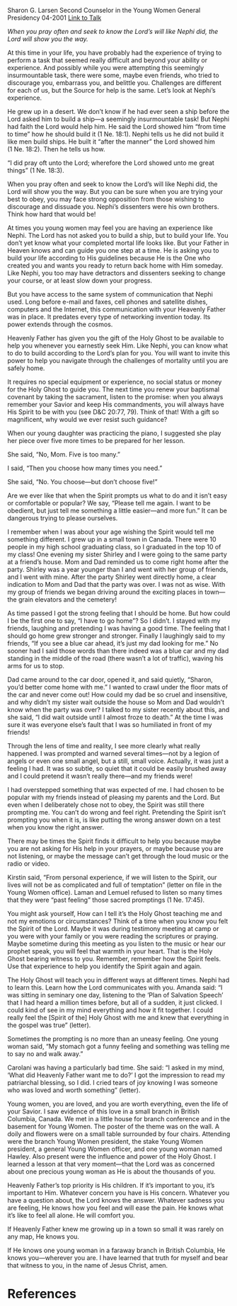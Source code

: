Sharon G. Larsen
Second Counselor in the Young Women General Presidency
04-2001
[Link to Talk](https://www.churchofjesuschrist.org/study/general-conference/2001/04/your-celestial-guide?lang=eng)

_When you pray often and seek to know the Lord’s will like Nephi did, the Lord will show you the way._

At this time in your life, you have probably had the experience of trying to perform a task that seemed really difficult and beyond your ability or experience. And possibly while you were attempting this seemingly insurmountable task, there were some, maybe even friends, who tried to discourage you, embarrass you, and belittle you. Challenges are different for each of us, but the Source for help is the same. Let’s look at Nephi’s experience.

He grew up in a desert. We don’t know if he had ever seen a ship before the Lord asked him to build a ship—a seemingly insurmountable task! But Nephi had faith the Lord would help him. He said the Lord showed him “from time to time” how he should build it (1 Ne. 18:1). Nephi tells us he did not build it like men build ships. He built it “after the manner” the Lord showed him (1 Ne. 18:2). Then he tells us how.

“I did pray oft unto the Lord; wherefore the Lord showed unto me great things” (1 Ne. 18:3).

When you pray often and seek to know the Lord’s will like Nephi did, the Lord will show you the way. But you can be sure when you are trying your best to obey, you may face strong opposition from those wishing to discourage and dissuade you. Nephi’s dissenters were his own brothers. Think how hard that would be!

At times you young women may feel you are having an experience like Nephi. The Lord has not asked you to build a ship, but to build your life. You don’t yet know what your completed mortal life looks like. But your Father in Heaven knows and can guide you one step at a time. He is asking you to build your life according to His guidelines because He is the One who created you and wants you ready to return back home with Him someday. Like Nephi, you too may have detractors and dissenters seeking to change your course, or at least slow down your progress.

But you have access to the same system of communication that Nephi used. Long before e-mail and faxes, cell phones and satellite dishes, computers and the Internet, this communication with your Heavenly Father was in place. It predates every type of networking invention today. Its power extends through the cosmos.

Heavenly Father has given you the gift of the Holy Ghost to be available to help you whenever you earnestly seek Him. Like Nephi, you can know what to do to build according to the Lord’s plan for you. You will want to invite this power to help you navigate through the challenges of mortality until you are safely home.

It requires no special equipment or experience, no social status or money for the Holy Ghost to guide you. The next time you renew your baptismal covenant by taking the sacrament, listen to the promise: when you always remember your Savior and keep His commandments, you will always have His Spirit to be with you (see D&C 20:77, 79). Think of that! With a gift so magnificent, why would we ever resist such guidance?

When our young daughter was practicing the piano, I suggested she play her piece over five more times to be prepared for her lesson.

She said, “No, Mom. Five is too many.”

I said, “Then you choose how many times you need.”

She said, “No. You choose—but don’t choose five!”

Are we ever like that when the Spirit prompts us what to do and it isn’t easy or comfortable or popular? We say, “Please tell me again. I want to be obedient, but just tell me something a little easier—and more fun.” It can be dangerous trying to please ourselves.

I remember when I was about your age wishing the Spirit would tell me something different. I grew up in a small town in Canada. There were 10 people in my high school graduating class, so I graduated in the top 10 of my class! One evening my sister Shirley and I were going to the same party at a friend’s house. Mom and Dad reminded us to come right home after the party. Shirley was a year younger than I and went with her group of friends, and I went with mine. After the party Shirley went directly home, a clear indication to Mom and Dad that the party was over. I was not as wise. With my group of friends we began driving around the exciting places in town—the grain elevators and the cemetery!

As time passed I got the strong feeling that I should be home. But how could I be the first one to say, “I have to go home”? So I didn’t. I stayed with my friends, laughing and pretending I was having a good time. The feeling that I should go home grew stronger and stronger. Finally I laughingly said to my friends, “If you see a blue car ahead, it’s just my dad looking for me.” No sooner had I said those words than there indeed was a blue car and my dad standing in the middle of the road (there wasn’t a lot of traffic), waving his arms for us to stop.

Dad came around to the car door, opened it, and said quietly, “Sharon, you’d better come home with me.” I wanted to crawl under the floor mats of the car and never come out! How could my dad be so cruel and insensitive, and why didn’t my sister wait outside the house so Mom and Dad wouldn’t know when the party was over? I talked to my sister recently about this, and she said, “I did wait outside until I almost froze to death.” At the time I was sure it was everyone else’s fault that I was so humiliated in front of my friends!

Through the lens of time and reality, I see more clearly what really happened. I was prompted and warned several times—not by a legion of angels or even one small angel, but a still, small voice. Actually, it was just a feeling I had. It was so subtle, so quiet that it could be easily brushed away and I could pretend it wasn’t really there—and my friends were!

I had overstepped something that was expected of me. I had chosen to be popular with my friends instead of pleasing my parents and the Lord. But even when I deliberately chose not to obey, the Spirit was still there prompting me. You can’t do wrong and feel right. Pretending the Spirit isn’t prompting you when it is, is like putting the wrong answer down on a test when you know the right answer.

There may be times the Spirit finds it difficult to help you because maybe you are not asking for His help in your prayers, or maybe because you are not listening, or maybe the message can’t get through the loud music or the radio or video.

Kirstin said, “From personal experience, if we will listen to the Spirit, our lives will not be as complicated and full of temptation” (letter on file in the Young Women office). Laman and Lemuel refused to listen so many times that they were “past feeling” those sacred promptings (1 Ne. 17:45).

You might ask yourself, How can I tell it’s the Holy Ghost teaching me and not my emotions or circumstances? Think of a time when you know you felt the Spirit of the Lord. Maybe it was during testimony meeting at camp or you were with your family or you were reading the scriptures or praying. Maybe sometime during this meeting as you listen to the music or hear our prophet speak, you will feel that warmth in your heart. That is the Holy Ghost bearing witness to you. Remember, remember how the Spirit feels. Use that experience to help you identify the Spirit again and again.

The Holy Ghost will teach you in different ways at different times. Nephi had to learn this. Learn how the Lord communicates with you. Amanda said: “I was sitting in seminary one day, listening to the ‘Plan of Salvation Speech’ that I had heard a million times before, but all of a sudden, it just clicked. I could kind of see in my mind everything and how it fit together. I could really feel the [Spirit of the] Holy Ghost with me and knew that everything in the gospel was true” (letter).

Sometimes the prompting is no more than an uneasy feeling. One young woman said, “My stomach got a funny feeling and something was telling me to say no and walk away.”

Carolani was having a particularly bad time. She said: “I asked in my mind, ‘What did Heavenly Father want me to do?’ I got the impression to read my patriarchal blessing, so I did. I cried tears of joy knowing I was someone who was loved and worth something” (letter).

Young women, you are loved, and you are worth everything, even the life of your Savior. I saw evidence of this love in a small branch in British Columbia, Canada. We met in a little house for branch conference and in the basement for Young Women. The poster of the theme was on the wall. A doily and flowers were on a small table surrounded by four chairs. Attending were the branch Young Women president, the stake Young Women president, a general Young Women officer, and one young woman named Hawley. Also present were the influence and power of the Holy Ghost. I learned a lesson at that very moment—that the Lord was as concerned about one precious young woman as He is about the thousands of you.

Heavenly Father’s top priority is His children. If it’s important to you, it’s important to Him. Whatever concern you have is His concern. Whatever you have a question about, the Lord knows the answer. Whatever sadness you are feeling, He knows how you feel and will ease the pain. He knows what it’s like to feel all alone. He will comfort you.

If Heavenly Father knew me growing up in a town so small it was rarely on any map, He knows you.

If He knows one young woman in a faraway branch in British Columbia, He knows you—wherever you are. I have learned that truth for myself and bear that witness to you, in the name of Jesus Christ, amen.

# References
